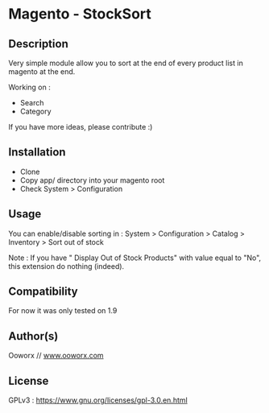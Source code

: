 # Magento - StockSort

## Description
Very simple module allow you to sort at the end of every product list in magento at the end.

Working on :
- Search
- Category
 
If you have more ideas, please contribute :)
 
## Installation

- Clone
- Copy app/ directory into your magento root
- Check System > Configuration
 
## Usage

You can enable/disable sorting in : System > Configuration > Catalog > Inventory > Sort out of stock

Note : If you have " Display Out of Stock Products" with value equal to "No", this extension do nothing (indeed).

## Compatibility

For now it was only tested on 1.9

## Author(s)

Ooworx // www.ooworx.com
 
## License

GPLv3 : https://www.gnu.org/licenses/gpl-3.0.en.html
